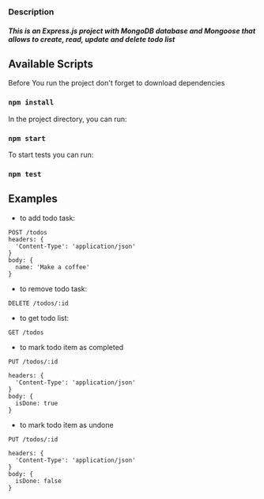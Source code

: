 
### Description
##### This is an Express.js project with MongoDB database and Mongoose that allows to create, read, update and delete todo list

## Available Scripts

Before You run the project don't forget to download dependencies

### `npm install`


In the project directory, you can run:

### `npm start`

To start tests you can run:

### `npm test`

## Examples
- to add todo task:
```
POST /todos
headers: {
  'Content-Type': 'application/json'
}
body: {
  name: 'Make a coffee'
}

```
- to remove todo task:
```
DELETE /todos/:id
```
- to get todo list:
```
GET /todos
```
- to mark todo item as completed
```
PUT /todos/:id

headers: {
  'Content-Type': 'application/json'
}
body: {
  isDone: true
}
```
- to mark todo item as undone
```
PUT /todos/:id

headers: {
  'Content-Type': 'application/json'
}
body: {
  isDone: false
}
```
